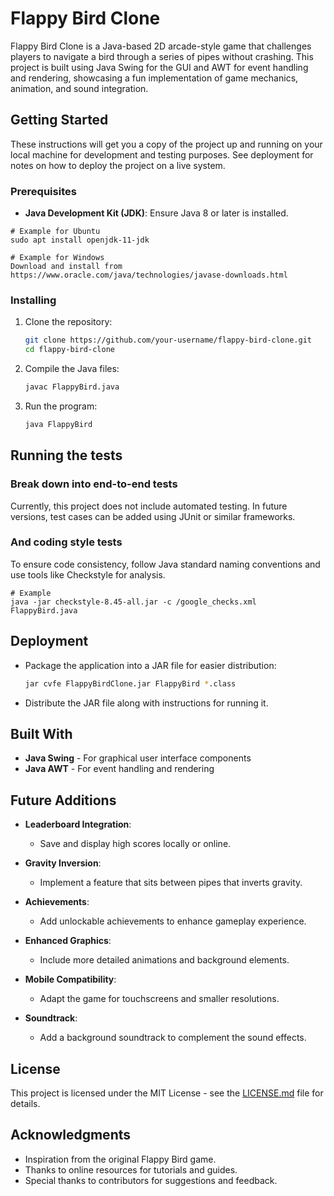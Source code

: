 # Flappy Bird Clone

Flappy Bird Clone is a Java-based 2D arcade-style game that challenges players to navigate a bird through a series of pipes without crashing. This project is built using Java Swing for the GUI and AWT for event handling and rendering, showcasing a fun implementation of game mechanics, animation, and sound integration.

## Getting Started

These instructions will get you a copy of the project up and running on your local machine for development and testing purposes. See deployment for notes on how to deploy the project on a live system.

### Prerequisites

- **Java Development Kit (JDK)**: Ensure Java 8 or later is installed.

```
# Example for Ubuntu
sudo apt install openjdk-11-jdk

# Example for Windows
Download and install from https://www.oracle.com/java/technologies/javase-downloads.html
```

### Installing

1. Clone the repository:
   ```bash
   git clone https://github.com/your-username/flappy-bird-clone.git
   cd flappy-bird-clone
   ```

2. Compile the Java files:
   ```bash
   javac FlappyBird.java
   ```

3. Run the program:
   ```bash
   java FlappyBird
   ```

## Running the tests

### Break down into end-to-end tests

Currently, this project does not include automated testing. In future versions, test cases can be added using JUnit or similar frameworks.

### And coding style tests

To ensure code consistency, follow Java standard naming conventions and use tools like Checkstyle for analysis.

```
# Example
java -jar checkstyle-8.45-all.jar -c /google_checks.xml FlappyBird.java
```

## Deployment

- Package the application into a JAR file for easier distribution:
  ```bash
  jar cvfe FlappyBirdClone.jar FlappyBird *.class
  ```
- Distribute the JAR file along with instructions for running it.

## Built With

* **Java Swing** - For graphical user interface components
* **Java AWT** - For event handling and rendering

## Future Additions

- **Leaderboard Integration**:
  - Save and display high scores locally or online.

- **Gravity Inversion**:
  - Implement a feature that sits between pipes that inverts gravity.

- **Achievements**:
  - Add unlockable achievements to enhance gameplay experience.

- **Enhanced Graphics**:
  - Include more detailed animations and background elements.

- **Mobile Compatibility**:
  - Adapt the game for touchscreens and smaller resolutions.

- **Soundtrack**:
  - Add a background soundtrack to complement the sound effects.

## License

This project is licensed under the MIT License - see the [LICENSE.md](LICENSE.md) file for details.

## Acknowledgments

* Inspiration from the original Flappy Bird game.
* Thanks to online resources for tutorials and guides.
* Special thanks to contributors for suggestions and feedback.
